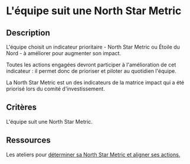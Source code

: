 # L'équipe suit une North Star Metric

## Description

L'équipe choisit un indicateur prioritaire - North Star Metric ou Étoile du
Nord - à améliorer pour augmenter son impact.

Toutes les actions engagées devront participer à l'amélioration de cet
indicateur : il permet donc de prioriser et piloter au quotidien l'équipe.

La North Star Metric est un des indicateurs de la matrice impact qui a été
priorisé lors du comité d'investissement.

## Critères

L'équipe suit une North Star Metric.

## Ressources

Les ateliers pour [déterminer sa North Star Metric et aligner ses actions.](https://doc.incubateur.net/communaute/solliciter-et-contribuer-a-la-communaute/je-sollicite-de-laide-transverse/piloter-sa-croissance-et-evaluer-son-impact)
